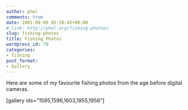 ```yaml
---
author: phwl
comments: true
date: 2001-08-06 05:58:45+00:00
# link: http://phwl.org/fishing-photos/
slug: fishing-photos
title: Fishing Photos
wordpress_id: 70
categories:
- fishing
post_format:
- Gallery
---
```


Here are some of my favourite fishing photos from the age before digital cameras.

[gallery ids="1595,1596,1603,1955,1956"]
